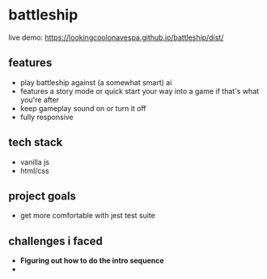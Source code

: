 # battleship
live demo: https://lookingcoolonavespa.github.io/battleship/dist/

## features
- play battleship against (a somewhat smart) ai
- features a story mode or quick start your way into a game if that's what you're after
- keep gameplay sound on or turn it off
- fully responsive

## tech stack
- vanilla js
- html/css

## project goals
- get more comfortable with jest test suite

## challenges i faced
- **Figuring out how to do the intro sequence**
- 
